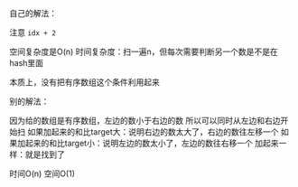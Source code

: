 自己的解法：

注意 `idx + 2`

空间复杂度是O(n)
时间复杂度：扫一遍n，但每次需要判断另一个数是不是在hash里面

本质上，没有把有序数组这个条件利用起来

别的解法：

因为给的数组是有序数组，左边的数小于右边的数
所以可以同时从左边和右边开始扫
如果加起来的和比target大：说明右边的数太大了，右边的数往左移一个
如果加起来的和比target小：说明左边的数太小了，左边的数往右移一个
加起来一样：就是找到了

时间O(n)
空间O(1)
